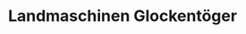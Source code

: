 ---
title: "Landmaschinen Glockentöger"
url: /langelsheim/landmaschinen-glockentoeger/
shop: Landwirtschaftlich
---